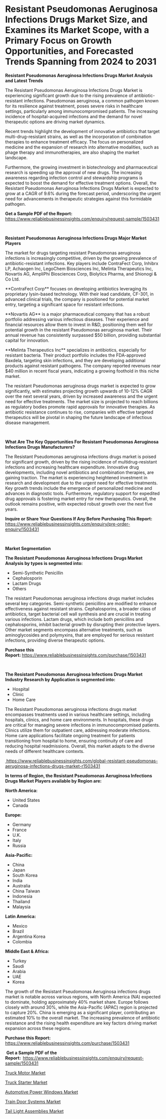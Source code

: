 <p><h1>Resistant Pseudomonas Aeruginosa Infections Drugs Market Size, and Examines its Market Scope, with a Primary Focus on Growth Opportunities, and Forecasted Trends Spanning from 2024 to 2031</h1></p><p><strong>Resistant Pseudomonas Aeruginosa Infections Drugs Market Analysis and Latest Trends</strong></p>
<p><p>The Resistant Pseudomonas Aeruginosa Infections Drugs Market is experiencing significant growth due to the rising prevalence of antibiotic-resistant infections. Pseudomonas aeruginosa, a common pathogen known for its resilience against treatment, poses severe risks in healthcare settings, particularly among immunocompromised patients. The increasing incidence of hospital-acquired infections and the demand for novel therapeutic options are driving market dynamics.</p><p>Recent trends highlight the development of innovative antibiotics that target multi-drug-resistant strains, as well as the incorporation of combination therapies to enhance treatment efficacy. The focus on personalized medicine and the expansion of research into alternative modalities, such as phage therapy and immunotherapies, are also shaping the market landscape. </p><p>Furthermore, the growing investment in biotechnology and pharmaceutical research is speeding up the approval of new drugs. The increasing awareness regarding infection control and stewardship programs is expected to boost the demand for effective treatment options. Overall, the Resistant Pseudomonas Aeruginosa Infections Drugs Market is expected to grow at a CAGR of 9.6% during the forecast period, underscoring the urgent need for advancements in therapeutic strategies against this formidable pathogen.</p></p>
<p><strong>Get a Sample PDF of the Report:&nbsp;</strong> <a href="https://www.reliablebusinessinsights.com/enquiry/request-sample/1503431?utm_campaign=1119&utm_medium=2&utm_source=Github&utm_content=ia&utm_term=08122024&utm_id=resistant-pseudomonas-aeruginosa-infections-drugs">https://www.reliablebusinessinsights.com/enquiry/request-sample/1503431</a></p>
<p>&nbsp;</p>
<p><strong>Resistant Pseudomonas Aeruginosa Infections Drugs Major Market Players</strong></p>
<p><p>The market for drugs targeting resistant Pseudomonas aeruginosa infections is increasingly competitive, driven by the growing prevalence of antibiotic-resistant infections. Key players include ContraFect Corp, Inhibrx LP, Achaogen Inc, LegoChem Biosciences Inc, Melinta Therapeutics Inc, Novartis AG, AmpliPhi Biosciences Corp, Biolytics Pharma, and Shionogi & Co Ltd.</p><p>**ContraFect Corp** focuses on developing antibiotics leveraging its proprietary lysin-based technology. With their lead candidate, CF-301, in advanced clinical trials, the company is positioned for potential market entry, targeting a significant space for resistant infections.</p><p>**Novartis AG** is a major pharmaceutical company that has a robust portfolio addressing various infectious diseases. Their experience and financial resources allow them to invest in R&D, positioning them well for potential growth in the resistant Pseudomonas aeruginosa market. Their annual revenue has consistently surpassed $50 billion, providing substantial capital for innovation.</p><p>**Melinta Therapeutics Inc** specializes in antibiotics, especially for resistant bacteria. Their product portfolio includes the FDA-approved Baxdela, targeting skin infections, and they are developing additional products against resistant pathogens. The company reported revenues near $40 million in recent fiscal years, indicating a growing foothold in this niche market.</p><p>The resistant Pseudomonas aeruginosa drugs market is expected to grow significantly, with estimates projecting growth upwards of 10-12% CAGR over the next several years, driven by increased awareness and the urgent need for effective treatments. The market size is projected to reach billions as regulatory bodies promote rapid approvals for innovative therapies. As antibiotic resistance continues to rise, companies with effective targeted therapeutics will be pivotal in shaping the future landscape of infectious disease management.</p></p>
<p>&nbsp;</p>
<p><strong>What Are The Key Opportunities For Resistant Pseudomonas Aeruginosa Infections Drugs Manufacturers?</strong></p>
<p><p>The Resistant Pseudomonas aeruginosa infections drugs market is poised for significant growth, driven by the rising incidence of multidrug-resistant infections and increasing healthcare expenditure. Innovative drug developments, including novel antibiotics and combination therapies, are gaining traction. The market is experiencing heightened investment in research and development due to the urgent need for effective treatments. Key growth trends include the emergence of personalized medicine and advances in diagnostic tools. Furthermore, regulatory support for expedited drug approvals is fostering market entry for new therapeutics. Overall, the outlook remains positive, with expected robust growth over the next five years.</p></p>
<p><strong>Inquire or Share Your Questions If Any Before Purchasing This Report:</strong> <a href="https://www.reliablebusinessinsights.com/enquiry/pre-order-enquiry/1503431?utm_campaign=1119&utm_medium=2&utm_source=Github&utm_content=ia&utm_term=08122024&utm_id=resistant-pseudomonas-aeruginosa-infections-drugs">https://www.reliablebusinessinsights.com/enquiry/pre-order-enquiry/1503431</a></p>
<p>&nbsp;</p>
<p><strong>Market Segmentation</strong></p>
<p><strong>The Resistant Pseudomonas Aeruginosa Infections Drugs Market Analysis by types is segmented into:</strong></p>
<p><ul><li>Semi-Synthetic Penicillin</li><li>Cephalosporin</li><li>Lactam Drugs</li><li>Others</li></ul></p>
<p><p>The resistant Pseudomonas aeruginosa infections drugs market includes several key categories. Semi-synthetic penicillins are modified to enhance effectiveness against resistant strains. Cephalosporins, a broader class of antibiotics, target bacterial cell wall synthesis and are crucial in treating various infections. Lactam drugs, which include both penicillins and cephalosporins, inhibit bacterial growth by disrupting their protective layers. Other market segments encompass alternative treatments, such as aminoglycosides and polymyxins, that are employed for serious resistant infections, providing diverse therapeutic options.</p></p>
<p><strong>Purchase this Report:&nbsp;</strong><a href="https://www.reliablebusinessinsights.com/purchase/1503431?utm_campaign=1119&utm_medium=2&utm_source=Github&utm_content=ia&utm_term=08122024&utm_id=resistant-pseudomonas-aeruginosa-infections-drugs">https://www.reliablebusinessinsights.com/purchase/1503431</a></p>
<p>&nbsp;</p>
<p><strong>The Resistant Pseudomonas Aeruginosa Infections Drugs Market Industry Research by Application is segmented into:</strong></p>
<p><ul><li>Hospital</li><li>Clinic</li><li>Home Care</li></ul></p>
<p><p>The Resistant Pseudomonas aeruginosa infections drugs market encompasses treatments used in various healthcare settings, including hospitals, clinics, and home care environments. In hospitals, these drugs are critical for managing severe infections in immunocompromised patients. Clinics utilize them for outpatient care, addressing moderate infections. Home care applications facilitate ongoing treatment for patients transitioning from hospital to home, ensuring continuity of care and reducing hospital readmissions. Overall, this market adapts to the diverse needs of different healthcare contexts.</p></p>
<p><a href="https://www.reliablebusinessinsights.com/global-resistant-pseudomonas-aeruginosa-infections-drugs-market-r1503431?utm_campaign=1119&utm_medium=2&utm_source=Github&utm_content=ia&utm_term=08122024&utm_id=resistant-pseudomonas-aeruginosa-infections-drugs">&nbsp;https://www.reliablebusinessinsights.com/global-resistant-pseudomonas-aeruginosa-infections-drugs-market-r1503431</a></p>
<p><strong>In terms of Region, the Resistant Pseudomonas Aeruginosa Infections Drugs Market Players available by Region are:</strong></p>
<p>
    <p> <strong> North America: </strong>
        <ul>
            <li>United States</li>
            <li>Canada</li>
        </ul>
        </p> 
    <p> <strong> Europe: </strong>
        <ul>
            <li>Germany</li>
            <li>France</li>
            <li>U.K.</li>
            <li>Italy</li>
            <li>Russia</li>
        </ul>
        </p> 
    <p> <strong> Asia-Pacific: </strong>
        <ul>
            <li>China</li>
            <li>Japan</li>
            <li>South Korea</li>
            <li>India</li>
            <li>Australia</li>
            <li>China Taiwan</li>
            <li>Indonesia</li>
            <li>Thailand</li>
            <li>Malaysia</li>
        </ul>
        </p> 
    <p> <strong> Latin America: </strong>
        <ul>
            <li>Mexico</li>
            <li>Brazil</li>
            <li>Argentina Korea</li>
            <li>Colombia</li>
        </ul>
        </p> 
    <p> <strong> Middle East & Africa: </strong>
        <ul>
            <li>Turkey</li>
            <li>Saudi</li>
            <li>Arabia</li>
            <li>UAE</li>
            <li>Korea</li>
        </ul>
    </p>
    </p>
<p><p>The growth of the Resistant Pseudomonas Aeruginosa infections drugs market is notable across various regions, with North America (NA) expected to dominate, holding approximately 40% market share. Europe follows closely with around 30%, while the Asia-Pacific (APAC) region is projected to capture 20%. China is emerging as a significant player, contributing an estimated 10% to the overall market. The increasing prevalence of antibiotic resistance and the rising health expenditure are key factors driving market expansion across these regions.</p></p>
<p><strong>Purchase this Report: </strong><a href="https://www.reliablebusinessinsights.com/purchase/1503431?utm_campaign=1119&utm_medium=2&utm_source=Github&utm_content=ia&utm_term=08122024&utm_id=resistant-pseudomonas-aeruginosa-infections-drugs">https://www.reliablebusinessinsights.com/purchase/1503431</a></p>
<p>&nbsp;<strong>Get a Sample PDF of the Report:&nbsp;&nbsp;</strong><a href="https://www.reliablebusinessinsights.com/enquiry/request-sample/1503431?utm_campaign=1119&utm_medium=2&utm_source=Github&utm_content=ia&utm_term=08122024&utm_id=resistant-pseudomonas-aeruginosa-infections-drugs">https://www.reliablebusinessinsights.com/enquiry/request-sample/1503431</a></p>
<p><strong></strong></p>
<p><p><a href="https://www.linkedin.com/pulse/t-insight-dial-ziosf?utm_campaign=1119&utm_medium=2&utm_source=Github&utm_content=ia&utm_term=08122024&utm_id=resistant-pseudomonas-aeruginosa-infections-drugs">Truck Motor Market</a></p><p><a href="https://www.linkedin.com/pulse/t-insight-dial-ziosf?utm_campaign=1119&utm_medium=2&utm_source=Github&utm_content=ia&utm_term=08122024&utm_id=resistant-pseudomonas-aeruginosa-infections-drugs">Truck Starter Market</a></p><p><a href="https://www.linkedin.com/pulse/t-insight-dial-ziosf?utm_campaign=1119&utm_medium=2&utm_source=Github&utm_content=ia&utm_term=08122024&utm_id=resistant-pseudomonas-aeruginosa-infections-drugs">Automotive Power Windows Market</a></p><p><a href="https://www.linkedin.com/pulse/t-insight-dial-ziosf?utm_campaign=1119&utm_medium=2&utm_source=Github&utm_content=ia&utm_term=08122024&utm_id=resistant-pseudomonas-aeruginosa-infections-drugs">Train Door Systems Market</a></p><p><a href="https://www.linkedin.com/pulse/t-insight-dial-ziosf?utm_campaign=1119&utm_medium=2&utm_source=Github&utm_content=ia&utm_term=08122024&utm_id=resistant-pseudomonas-aeruginosa-infections-drugs">Tail Light Assemblies Market</a></p></p>